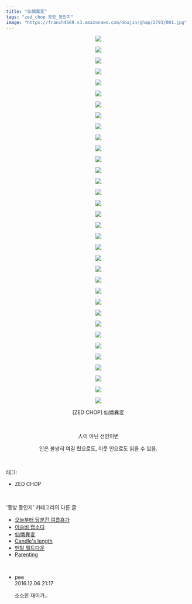 ```yaml
---
title: "仙憐異変"
tags: "zed_chop 동방_동인지"
image: "https://franch4569.s3.amazonaws.com/doujin/ghap/2793/001.jpg"
---
```

<div class="article">
<p style="text-align: center; clear: none; float: none;"><img src="{{ site.imgserver2 }}/ghap/2793/001.jpg"/></p>
<p style="text-align: center; clear: none; float: none;"><img src="{{ site.imgserver2 }}/ghap/2793/002.jpg"/></p>
<p style="text-align: center; clear: none; float: none;"><img src="{{ site.imgserver2 }}/ghap/2793/003.jpg"/></p>
<p style="text-align: center; clear: none; float: none;"><img src="{{ site.imgserver2 }}/ghap/2793/004.jpg"/></p>
<p style="text-align: center; clear: none; float: none;"><img src="{{ site.imgserver2 }}/ghap/2793/005.jpg"/></p>
<p style="text-align: center; clear: none; float: none;"><img src="{{ site.imgserver2 }}/ghap/2793/006.jpg"/></p>
<p style="text-align: center; clear: none; float: none;"><img src="{{ site.imgserver2 }}/ghap/2793/007.jpg"/></p>
<p style="text-align: center; clear: none; float: none;"><img src="{{ site.imgserver2 }}/ghap/2793/008.jpg"/></p>
<p style="text-align: center; clear: none; float: none;"><img src="{{ site.imgserver2 }}/ghap/2793/009.jpg"/></p>
<p style="text-align: center; clear: none; float: none;"><img src="{{ site.imgserver2 }}/ghap/2793/010.jpg"/></p>
<p style="text-align: center; clear: none; float: none;"><img src="{{ site.imgserver2 }}/ghap/2793/011.jpg"/></p>
<p style="text-align: center; clear: none; float: none;"><img src="{{ site.imgserver2 }}/ghap/2793/012.jpg"/></p>
<p style="text-align: center; clear: none; float: none;"><img src="{{ site.imgserver2 }}/ghap/2793/013.jpg"/></p>
<p style="text-align: center; clear: none; float: none;"><img src="{{ site.imgserver2 }}/ghap/2793/014.jpg"/></p>
<p style="text-align: center; clear: none; float: none;"><img src="{{ site.imgserver2 }}/ghap/2793/015.jpg"/></p>
<p style="text-align: center; clear: none; float: none;"><img src="{{ site.imgserver2 }}/ghap/2793/016.jpg"/></p>
<p style="text-align: center; clear: none; float: none;"><img src="{{ site.imgserver2 }}/ghap/2793/017.jpg"/></p>
<p style="text-align: center; clear: none; float: none;"><img src="{{ site.imgserver2 }}/ghap/2793/018.jpg"/></p>
<p style="text-align: center; clear: none; float: none;"><img src="{{ site.imgserver2 }}/ghap/2793/019.jpg"/></p>
<p style="text-align: center; clear: none; float: none;"><img src="{{ site.imgserver2 }}/ghap/2793/020.jpg"/></p>
<p style="text-align: center; clear: none; float: none;"><img src="{{ site.imgserver2 }}/ghap/2793/021.jpg"/></p>
<p style="text-align: center; clear: none; float: none;"><img src="{{ site.imgserver2 }}/ghap/2793/022.jpg"/></p>
<p style="text-align: center; clear: none; float: none;"><img src="{{ site.imgserver2 }}/ghap/2793/023.jpg"/></p>
<p style="text-align: center; clear: none; float: none;"><img src="{{ site.imgserver2 }}/ghap/2793/024.jpg"/></p>
<p style="text-align: center; clear: none; float: none;"><img src="{{ site.imgserver2 }}/ghap/2793/025.jpg"/></p>
<p style="text-align: center; clear: none; float: none;"><img src="{{ site.imgserver2 }}/ghap/2793/026.jpg"/></p>
<p style="text-align: center; clear: none; float: none;"><img src="{{ site.imgserver2 }}/ghap/2793/027.jpg"/></p>
<p style="text-align: center; clear: none; float: none;"><img src="{{ site.imgserver2 }}/ghap/2793/028.jpg"/></p>
<p style="text-align: center; clear: none; float: none;"><img src="{{ site.imgserver2 }}/ghap/2793/029.jpg"/></p>
<p style="text-align: center; clear: none; float: none;"><img src="{{ site.imgserver2 }}/ghap/2793/030.jpg"/></p>
<p style="text-align: center; clear: none; float: none;"><img src="{{ site.imgserver2 }}/ghap/2793/031.jpg"/></p>
<p style="text-align: center; clear: none; float: none;"><img src="{{ site.imgserver2 }}/ghap/2793/032.jpg"/></p>
<p style="text-align: center; clear: none; float: none;"><img src="{{ site.imgserver2 }}/ghap/2793/033.jpg"/></p>
<p style="text-align: center; clear: none; float: none;"><img src="{{ site.imgserver2 }}/ghap/2793/034.jpg"/></p>
<p style="text-align: center; clear: none; float: none;">[ZED CHOP] 仙憐異変</p>
<p style="text-align: center; clear: none; float: none;"><br/></p>
<p style="text-align: center; clear: none; float: none;">人이 아닌 선인이변</p>
<p style="text-align: center; clear: none; float: none;">인은 불쌍히 여길 련으로도, 이웃 인으로도 읽을 수 있음.</p>
</div><br/>
<div class="tagTrail">
<p>태그: </p>
<ul>
<li>ZED CHOP</li>
</ul>
</div><br/>
<div class="another">
<p>'동방 동인지' 카테고리의 다른 글</p>
<ul>
<li><a href="/ghap_2795">오늘부터 당분간 여름휴가</a></li>
<li><a href="/ghap_2794">이슬비 랩소디</a></li>
<li><a href="/ghap_2793">仙憐異変</a></li>
<li><a href="/ghap_2792">Candle's length</a></li>
<li><a href="/ghap_2791">멘탈 멜트다운</a></li>
<li><a href="/ghap_2790">Parenting</a></li>
</ul>
</div><br/>
<div class="cb_module cb_fluid">
<div class="cb_wrt cb_profile">
<div class="comment">
<ul>
<li class="cb_thumb_off" id="comment14864207">
<div class="cb_comment_area">
<div class="cb_info_area">
<div class="cb_section">
<span class="cb_nick_name">pee</span>
</div>
<div class="cb_section">
<span class="cb_date">2016.12.06 21:17 </span>
</div>
</div>
<div class="cb_dsc_comment">
<p class="cb_dsc">
											소소한 재미가..
										</p>
</div>
</div></li>
</ul>
</div>
</div><!-- commentList close -->
</div><br/>
